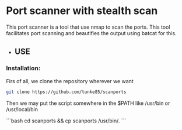 <h1>Port scanner with stealth scan</h1>

<p>This port scanner is a tool that use nmap to scan the ports. This tool facilitates port scanning and beautifies the output using batcat for this.</p>

<ul>
  <li><h2>USE</h2></li>
</ul>
<h3>Installation: </h3>

<p>Firs of all, we clone the repository wherever we want</p>

   ```bash
   git clone https://github.com/tunke85/scanports
   ```
<p>Then we may put the script somewhere in the $PATH like /usr/bin or /usr/local/bin</p>
  ```bash
  cd scanports && cp scanports /usr/bin/.
  ```
  

